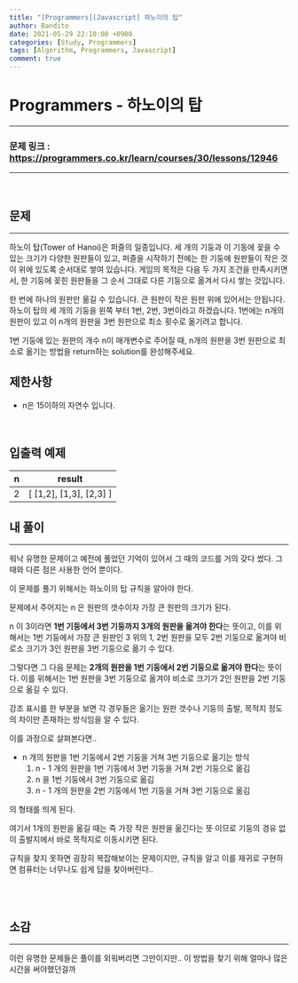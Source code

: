 ```yaml
---
title: "[Programmers][Javascript] 하노이의 탑"
author: Bandito
date: 2021-05-29 22:10:00 +0900
categories: [Study, Programmers]
tags: [Algorithm, Programmers, Javascript]
comment: true
---
```

 
# Programmers - 하노이의 탑

***
### 문제 링크 : <https://programmers.co.kr/learn/courses/30/lessons/12946>

***

<br/>

## 문제
***

하노이 탑(Tower of Hanoi)은 퍼즐의 일종입니다. 세 개의 기둥과 이 기동에 꽂을 수 있는 크기가 다양한 원판들이 있고, 퍼즐을 시작하기 전에는 한 기둥에 원판들이 작은 것이 위에 있도록 순서대로 쌓여 있습니다. 게임의 목적은 다음 두 가지 조건을 만족시키면서, 한 기둥에 꽂힌 원판들을 그 순서 그대로 다른 기둥으로 옮겨서 다시 쌓는 것입니다.

한 번에 하나의 원판만 옮길 수 있습니다.
큰 원판이 작은 원판 위에 있어서는 안됩니다.
하노이 탑의 세 개의 기둥을 왼쪽 부터 1번, 2번, 3번이라고 하겠습니다. 1번에는 n개의 원판이 있고 이 n개의 원판을 3번 원판으로 최소 횟수로 옮기려고 합니다.

1번 기둥에 있는 원판의 개수 n이 매개변수로 주어질 때, n개의 원판을 3번 원판으로 최소로 옮기는 방법을 return하는 solution를 완성해주세요.



## 제한사항

+ n은 15이하의 자연수 입니다.

<br/>

## 입출력 예제

|n|result|
|----|----|
|2|[ [1,2], [1,3], [2,3] ]|



## 내 풀이
***

워낙 유명한 문제이고 예전에 풀었던 기억이 있어서 그 때의 코드를 거의 갖다 썼다. 그 때와 다른 점은 사용한 언어 뿐이다.

이 문제를 풀기 위해서는 하노이의 탑 규칙을 알아야 한다.    

문제에서 주어지는 n 은 원판의 갯수이자 가장 큰 원판의 크기가 된다.   

n 이 3이라면 **1번 기둥에서 3번 기둥까지 3개의 원판을 옮겨야 한다**는 뜻이고, 이를 위해서는 1번 기둥에서 가장 큰 원판인 3 위의 1, 2번 원판을 모두 2번 기둥으로 옮겨야 비로소 크기가 3인 원판을 3번 기둥으로 옮기 수 있다.

그렇다면 그 다음 문제는 **2개의 원판을 1번 기둥에서 2번 기둥으로 옮겨야 한다**는 뜻이다. 이를 위해서는 1번 원판을 3번 기둥으로 옮겨야 비소로 크기가 2인 원판을 2번 기둥으로 옮길 수 있다.

강조 표시를 한 부분을 보면 각 경우들은 옮기는 원판 갯수나 기둥의 출발, 목적지 정도의 차이만 존재하는 방식임을 알 수 있다.    

이를 과정으로 살펴본다면..

+ n 개의 원판을 1번 기둥에서 2번 기둥을 거쳐 3번 기둥으로 옮기는 방식
    1. n - 1 개의 원판을 1번 기둥에서 3번 기둥을 거쳐 2번 기둥으로 옮김
    2. n 을 1번 기둥에서 3번 기둥으로 옮김
    3. n - 1 개의 원판을 2번 기둥에서 1번 기둥을 거쳐 3번 기둥으로 옮김

의 형태를 띄게 된다.

여기서 1개의 원판을 옮길 때는 즉 가장 작은 원판을 옮긴다는 뜻 이므로 기둥의 경유 없이 출발지에서 바로 목적지로 이동시키면 된다.

규칙을 찾지 못하면 굉장히 복잡해보이는 문제이지만, 규칙을 알고 이를 재귀로 구현하면 컴퓨터는 너무나도 쉽게 답을 찾아버린다..


<br/>

<script src="https://gist.github.com/Suppplier/ad4fa3d5e27b1cd70b5bb1d8aa52e271.js"></script>

<br/>


## 소감
***

이런 유명한 문제들은 풀이를 외워버리면 그만이지만.. 이 방법을 찾기 위해 얼마나 많은 시간을 써야했던걸까 


